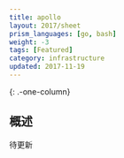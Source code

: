 ```yaml
---
title: apollo
layout: 2017/sheet
prism_languages: [go, bash]
weight: -3
tags: [Featured]
category: infrastructure
updated: 2017-11-19
---
```

{: .-one-column}
## 概述

待更新
